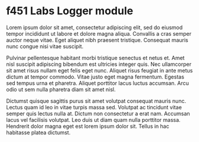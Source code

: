# f451 Labs Logger module

Lorem ipsum dolor sit amet, consectetur adipiscing elit, sed do eiusmod tempor incididunt ut labore et dolore magna aliqua. Convallis a cras semper auctor neque vitae. Eget aliquet nibh praesent tristique. Consequat mauris nunc congue nisi vitae suscipit.

Pulvinar pellentesque habitant morbi tristique senectus et netus et. Amet nisl suscipit adipiscing bibendum est ultricies integer quis. Nec ullamcorper sit amet risus nullam eget felis eget nunc. Aliquet risus feugiat in ante metus dictum at tempor commodo. Vitae justo eget magna fermentum. Egestas sed tempus urna et pharetra. Aliquet porttitor lacus luctus accumsan. Arcu odio ut sem nulla pharetra diam sit amet nisl.

Dictumst quisque sagittis purus sit amet volutpat consequat mauris nunc. Lectus quam id leo in vitae turpis massa sed. Volutpat ac tincidunt vitae semper quis lectus nulla at. Dictum non consectetur a erat nam. Accumsan lacus vel facilisis volutpat. Leo duis ut diam quam nulla porttitor massa. Hendrerit dolor magna eget est lorem ipsum dolor sit. Tellus in hac habitasse platea dictumst.